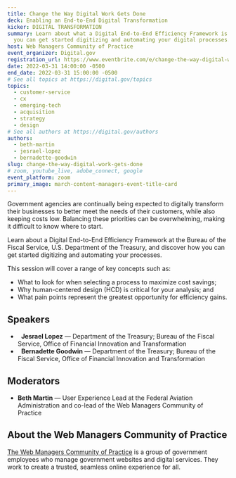 ```yaml
---
title: Change the Way Digital Work Gets Done
deck: Enabling an End-to-End Digital Transformation
kicker: DIGITAL TRANSFORMATION
summary: Learn about what a Digital End-to-End Efficiency Framework is and how
  you can get started digitizing and automating your digital processes.
host: Web Managers Community of Practice
event_organizer: Digital.gov
registration_url: https://www.eventbrite.com/e/change-the-way-digital-work-gets-done-tickets-298325949947
date: 2022-03-31 14:00:00 -0500
end_date: 2022-03-31 15:00:00 -0500
# See all topics at https://digital.gov/topics
topics:
  - customer-service
  - cx
  - emerging-tech
  - acquisition
  - strategy
  - design
# See all authors at https://digital.gov/authors
authors:
  - beth-martin
  - jesrael-lopez
  - bernadette-goodwin
slug: change-the-way-digital-work-gets-done
# zoom, youtube_live, adobe_connect, google
event_platform: zoom
primary_image: march-content-managers-event-title-card
---
```

Government agencies are continually being expected to digitally transform their businesses to better meet the needs of their customers, while also keeping costs low. Balancing these priorities can be overwhelming, making it difficult to know where to start.

Learn about a Digital End-to-End Efficiency Framework at the Bureau of the Fiscal Service, U.S. Department of the Treasury, and discover how you can get started digitizing and automating your processes.

This session will cover a range of key concepts such as:

* What to look for when selecting a process to maximize cost savings;
* Why human-centered design (HCD) is critical for your analysis; and
* What pain points represent the greatest opportunity for efficiency gains.
  

## Speakers

*   **Jesrael Lopez** — Department of the Treasury; Bureau of the Fiscal Service, Office of Financial Innovation and Transformation
*   **Bernadette Goodwin** — Department of the Treasury; Bureau of the Fiscal Service, Office of Financial Innovation and Transformation

## Moderators

* **Beth Martin** — User Experience Lead at the Federal Aviation Administration and co-lead of the Web Managers Community of Practice

## About the Web Managers Community of Practice

[The Web Managers Community of Practice](https://digital.gov/communities/web-content-managers/) is a group of government employees who manage government websites and digital services. They work to create a trusted, seamless online experience for all.
